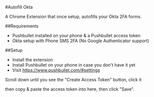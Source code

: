 #Autofill Okta

A Chrome Extension that once setup, autofills your Okta 2FA forms.

##Requirements

* Pushbullet installed on your phone & a Pushbullet access token
* Okta setup with Phone SMS 2FA (No Google Authenticator support)

##Setup

* Install the extension
* Install Pushbullet on your phone in case you don't have it yet
* Visit https://www.pushbullet.com/#settings

Scroll down until you see the "Create Access Token" button, click it

then copy & paste the access token into here, then click "Save".

